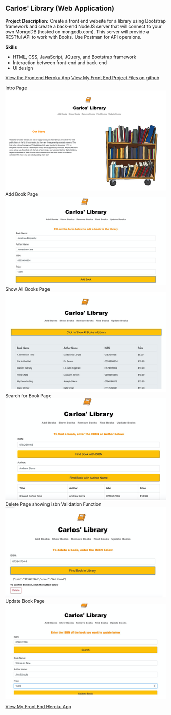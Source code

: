 ## Carlos' Library (Web Application)

**Project Description:** 
Create a front end website for a library using Bootstrap framework and create a back-end NodeJS server that will connect to your own MongoDB (hosted on mongodb.com). 
This server will provide a RESTful API to work with Books. Use Postman for API operaions.

**Skills** 
- HTML, CSS, JavaScript, JQuery, and Bootstrap framework
- Interaction between front-end and back-end
- UI design

<a href="https://janine-net-frontend.herokuapp.com/update.html">View the Frontend Heroku App</a> 
<a href="https://github.com/janinedaniellesantos/integration-front-end">View My Front End Project Files on github</a> 

Intro Page
<br/>
<img src="images/intro.png?raw=true"/>
<br/>
Add Book Page
<br/>
<img src="images/add-book.png?raw=true"/>
<br/>
Show All Books Page
<br/>
<img src="images/all-books.png?raw=true"/>
<br/>
Search for Book Page
<img src="images/search-book.png?raw=true"/>
<br/>
Delete Page showing isbn Validation Function
<br/>
<img src="images/delete-isbn.png?raw=true"/>
<br/>
Update Book Page
<br/>
<img src="images/update-book.png?raw=true"/>
<br/>

<a href="https://janine-net-frontend.herokuapp.com/home.html">View My Front End Heroku App</a> 

